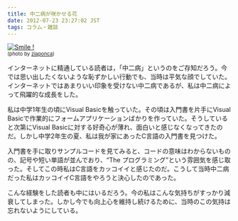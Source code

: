 ```yaml
---
title: 中二病が咲かせる花
date: 2012-07-23 23:27:02 JST
tags: コラム・雑談
---
```


[![Smile !](http://farm6.staticflickr.com/5012/5450487239_2ee749f5d5.jpg)](http://www.flickr.com/photos/ziaponca/5450487239/)<br /><span style="font-size: 80%">(photo by <a href="http://www.flickr.com/photos/ziaponca/">ziaponca</a>)</span>

インターネットに精通している読者は，「中二病」というのをご存知だろう。今では思い出したくないような恥ずかしい行動でも、当時は平気な顔でしていた。インターネットではあまりいい印象を受けない中二病であるが、私は中二病によって飛躍的な成長をした。

私は中学1年生の頃にVisual Basicを触っていた。その頃は入門書を片手にVisual Basicで作業的にフォームアプリケーションばかりを作っていた。そうしていると次第にVisual Basicに対する好奇心が薄れ、面白いと感じなくなってきたのだ。しかし中学2年生の夏、私は我が家にあったC言語の入門書を見つけた。

入門書を手に取りサンプルコードを見てみると、コードの意味はわからないものの、記号や短い単語が並んでおり、“The プログラミング”という雰囲気を感じ取った。そしてこの時私はC言語をカッコイイと感じたのだ。こうして当時中二病だった私はカッコイイC言語をやろうと決心したのであった。

こんな経験をした読者も中にはいるだろう。今の私はこんな気持ちがすっかり減衰してしまった。しかし今でも向上心を維持し続けるために、当時のこの気持は忘れないようにしている。


